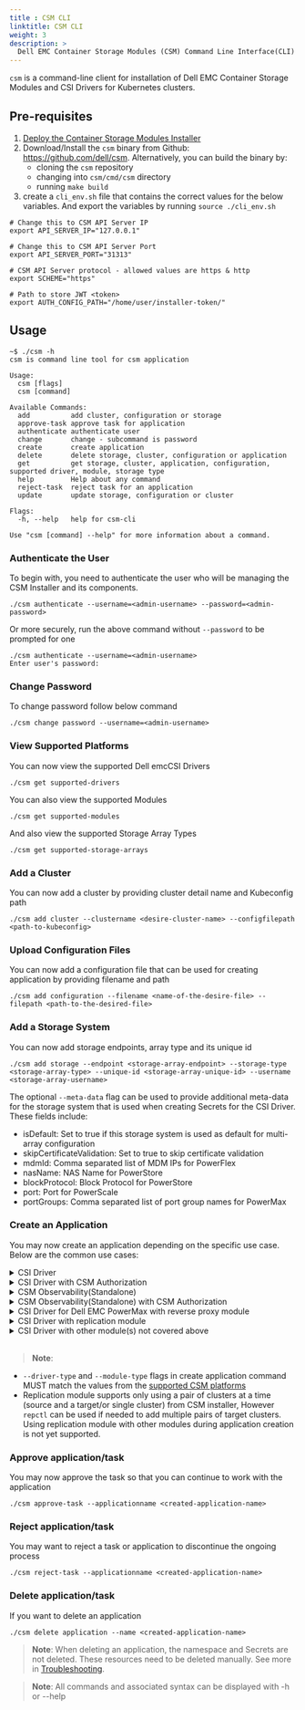 ```yaml
---
title : CSM CLI
linktitle: CSM CLI
weight: 3
description: >
  Dell EMC Container Storage Modules (CSM) Command Line Interface(CLI) Deployment and Management
---
```

`csm` is a command-line client for installation of Dell EMC Container Storage Modules and CSI Drivers for Kubernetes clusters.

## Pre-requisites

1. [Deploy the Container Storage Modules Installer](../../deployment)
2. Download/Install the  `csm` binary from Github: https://github.com/dell/csm. Alternatively, you can build the binary by: 
   - cloning the `csm` repository 
   - changing into `csm/cmd/csm` directory
   - running `make build`
3. create a `cli_env.sh` file that contains the correct values for the below variables. And export the variables by running `source ./cli_env.sh`

```console
# Change this to CSM API Server IP
export API_SERVER_IP="127.0.0.1"

# Change this to CSM API Server Port
export API_SERVER_PORT="31313"

# CSM API Server protocol - allowed values are https & http
export SCHEME="https"

# Path to store JWT <token>
export AUTH_CONFIG_PATH="/home/user/installer-token/"
```

## Usage

```console
~$ ./csm -h
csm is command line tool for csm application

Usage:
  csm [flags]
  csm [command]

Available Commands:
  add          add cluster, configuration or storage
  approve-task approve task for application
  authenticate authenticate user
  change       change - subcommand is password
  create       create application
  delete       delete storage, cluster, configuration or application
  get          get storage, cluster, application, configuration, supported driver, module, storage type
  help         Help about any command
  reject-task  reject task for an application
  update       update storage, configuration or cluster

Flags:
  -h, --help   help for csm-cli

Use "csm [command] --help" for more information about a command.
```

### Authenticate the User

To begin with, you need to authenticate the user who will be managing the CSM Installer and its components.

```console
./csm authenticate --username=<admin-username> --password=<admin-password>
```
Or more securely, run the above command without `--password` to be prompted for one

```console
./csm authenticate --username=<admin-username>
Enter user's password:

```

### Change Password

To change password follow below command

```console
./csm change password --username=<admin-username>
```

### View Supported Platforms

You can now view the supported Dell emcCSI Drivers

```console
./csm get supported-drivers
```

You can also view the supported Modules

```console
./csm get supported-modules
```

And also view the supported Storage Array Types

```console
./csm get supported-storage-arrays
```

### Add a Cluster

You can now add a cluster by providing cluster detail name and Kubeconfig path 

```console
./csm add cluster --clustername <desire-cluster-name> --configfilepath <path-to-kubeconfig>
```

### Upload Configuration Files

You can now add a configuration file that can be used for creating application  by providing filename and path 

```console
./csm add configuration --filename <name-of-the-desire-file> --filepath <path-to-the-desired-file>
```

### Add a Storage System

You can now add storage endpoints, array type and its unique id 

```console
./csm add storage --endpoint <storage-array-endpoint> --storage-type <storage-array-type> --unique-id <storage-array-unique-id> --username <storage-array-username>
```

The optional `--meta-data` flag can be used to provide additional meta-data for the storage system that is used when creating Secrets for the CSI Driver. These fields include:
 - isDefault: Set to true if this storage system is used as default for multi-array configuration
 - skipCertificateValidation: Set to true to skip certificate validation
 - mdmId: Comma separated list of MDM IPs for PowerFlex
 - nasName: NAS Name for PowerStore
 - blockProtocol: Block Protocol for PowerStore
 - port: Port for PowerScale
 - portGroups: Comma separated list of port group names for PowerMax

### Create an Application

You may now create an application depending on the specific use case. Below are the common use cases:

<details>
   <summary>CSI Driver</summary>

```console
./csm create application --clustername <created-cluster-name> \
   --driver-type powerflex:<tag> --name <desired-application-name> \ 
   --storage-arrays <storage-array-type>
```
</details>

<details>
   <summary>CSI Driver with CSM Authorization</summary>

CSM Authorization requires a `token.yaml` issued by storage Admin from the CSM Authorization Server, a certificate file, and the <proxyHost-address> of the authorization server. The `token.yaml` and `cert` should be added by following the steps in [adding configuration file](#upload-configuration-files). CSM Authorization does not yet support all CSI Drivers/platforms(See [supported platforms documentation](../../authorization/#supported-platforms) or [supported platforms via CLI](#view-supported-platforms))).
Finally, run the command below:

```console
./csm create application --clustername <created-cluster-name> \
	--driver-type powerflex:<tag>  --name <desired-application-name> \
	--storage-arrays <storage-array-unique-id> \
	--module-type authorization:<tag> \
	--module-configuration "karaviAuthorizationProxy.proxyAuthzToken.filename=<filename-for-token>,karaviAuthorizationProxy.rootCertificate.filename=<filename-for-cert>,karaviAuthorizationProxy.proxyHost=<proxyHost-address>"

```
</details>

<details>
   <summary>CSM Observability(Standalone)</summary>

CSM Observability depends on driver config secret(s) corresponding to the metric(s) you want to enable. Please see [CSM Observability](../../observability/metrics) for all Supported   Metrics. For the sake of demonstration, assuming we want to enable [CSM Metrics for PowerFlex](../../observability/metrics/powerflex), the PowerFlex secret yaml should be added by following the steps in [adding configuration file](#upload-configuration-files).
Once this is done, run the command below:

```console 
./csm create application --clustername <created-cluster-name> \
	--name <desired-application-name> \
	--module-type observability:<tag> \
	--module-configuration "karaviMetricsPowerflex.driverConfig.filename=<filename-for-powerflex-config>,karaviMetricsPowerflex.enabled=true"
```
</details>

<details>
   <summary>CSM Observability(Standalone) with CSM Authorization</summary>

See the individual steps for configuaration file pre-requisites for CSM Observability (Standalone) with CSM Authorization

```console
./csm create application --clustername <created-cluster-name> \
	--name <desired-application-name> \
	--module-type "observability:<tag>,authorization:<tag>" \
	--module-configuration "karaviMetricsPowerflex.driverConfig.filename=<filename-for-powerflex-config>,karaviMetricsPowerflex.enabled=true,karaviAuthorizationProxy.proxyAuthzToken.filename=<filename-for-token>,karaviAuthorizationProxy.rootCertificate.filename=<filename-for-cert>,karaviAuthorizationProxy.proxyHost=<proxyHost-address>"
```
</details>

<details>
   <summary>CSI Driver for Dell EMC PowerMax with reverse proxy module</summary>
   
   To deploy CSI Driver for Dell EMC PowerMax with reverse proxy module, first upload reverse proxy tls crt and tls key via [adding configuration file](#upload-configuration-files). Then, use the below command to create application:

```console
./csm create application --clustername <created-cluster-name> \
   --driver-type powermax:<tag> --name  <desired-application-name> \
   --storage-arrays <powermax-unique-id> \
   --module-type reverse-proxy:<tag> \
   --module-configuration reverseProxy.tlsSecretKeyFile=<revprotlskey>,reverseProxy.tlsSecretCertFile=<revprotlscert>
```
</details>

<details>
   <summary>CSI Driver with replication module</summary>
   
   To deploy CSI driver with replication module, first add a target cluster through [adding cluster](#add-a-cluster). Then, use the below command(this command is an example to deploy CSI Driver for Dell EMC PowerStore with replication module) to create application::

```console
./csm create application --clustername <created-cluster-name> \
     --driver-type powerstore:<tag> --name <desired-application-name> \
	 --storage-arrays <storage-array-unique-id> \
	 --module-configuration target_cluster=<created-target-cluster-name> \
	 --module-type replication:<tag>
```
</details>


<details>
   <summary>CSI Driver with other module(s) not covered above</summary>
   
   Assuming you want to deploy a driver with `module A` and `module B`. If they have specific configurations of `A.image="docker:v1"`,`A.filename=hello`, and `B.namespace=world`.

```console
./csm create application --clustername <created-cluster-name> \
	--driver-type powerflex:<tag>  --name <desired-application-name> \
	--storage-arrays <storage-array-unique-id> \
	--module-type "module A:<tag>,module B:<tag>" \
	--module-configuration "A.image=docker:v1,A.filename=hello,B.namespace=world"	
```
</details>
<br />

> __Note__:
 - `--driver-type` and `--module-type` flags in create application command MUST match the values from the [supported CSM platforms](#view-supported-platforms)
 - Replication module supports only using a pair of clusters at a time (source and a target/or single cluster) from CSM installer, However `repctl` can be used if needed to add multiple pairs of target clusters. Using replication module with other modules during application creation is not yet supported.

### Approve application/task

You may now approve the task so that you can continue to work with the application

```console
./csm approve-task --applicationname <created-application-name>
```

### Reject application/task

You may want to reject a task or application to discontinue the ongoing process

```console
./csm reject-task --applicationname <created-application-name>
```

### Delete application/task

If you want to delete an application 

```console
./csm delete application --name <created-application-name>
```

> __Note__: When deleting an application, the namespace and Secrets are not deleted. These resources need to be deleted manually. See more in [Troubleshooting](../troubleshooting#after-deleting-an-application-why-cant-i-re-create-the-same-application).

> __Note__: All commands and associated syntax can be displayed with -h or --help

